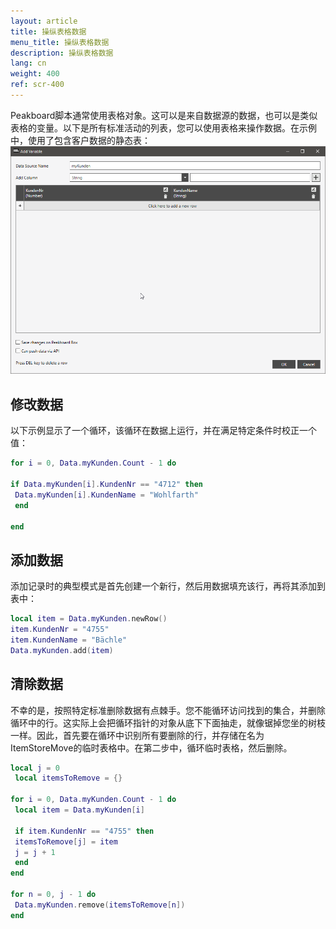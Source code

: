 ```yaml
---
layout: article
title: 操纵表格数据
menu_title: 操纵表格数据
description: 操纵表格数据
lang: cn
weight: 400
ref: scr-400
---
```

Peakboard脚本通常使用表格对象。这可以是来自数据源的数据，也可以是类似表格的变量。以下是所有标准活动的列表，您可以使用表格来操作数据。在示例中，使用了包含客户数据的静态表：
![image_1](/assets/images/scripting/table-2/ScriptingTabellendatenManipulieren.png)

## 修改数据
以下示例显示了一个循环，该循环在数据上运行，并在满足特定条件时校正一个值：

```lua
for i = 0, Data.myKunden.Count - 1 do

if Data.myKunden[i].KundenNr == "4712" then
 Data.myKunden[i].KundenName = "Wohlfarth"
 end

end
```
## 添加数据
添加记录时的典型模式是首先创建一个新行，然后用数据填充该行，再将其添加到表中：

```lua
local item = Data.myKunden.newRow()
item.KundenNr = "4755"
item.KundenName = "Bächle"
Data.myKunden.add(item)
```
## 清除数据
不幸的是，按照特定标准删除数据有点棘手。您不能循环访问找到的集合，并删除循环中的行。这实际上会把循环指针的对象从底下下面抽走，就像锯掉您坐的树枝一样。因此，首先要在循环中识别所有要删除的行，并存储在名为ItemStoreMove的临时表格中。在第二步中，循环临时表格，然后删除。

```lua
local j = 0
 local itemsToRemove = {}

for i = 0, Data.myKunden.Count - 1 do
 local item = Data.myKunden[i]

 if item.KundenNr == "4755" then
 itemsToRemove[j] = item
 j = j + 1
 end
end

for n = 0, j - 1 do
 Data.myKunden.remove(itemsToRemove[n])
end
```
